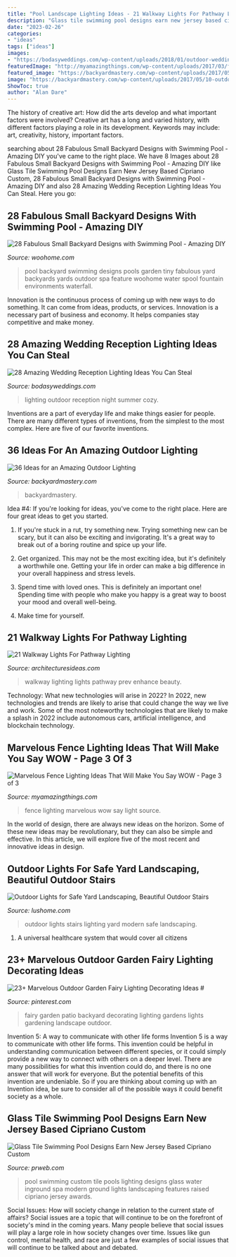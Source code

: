 ```yaml
---
title: "Pool Landscape Lighting Ideas - 21 Walkway Lights For Pathway Lighting"
description: "Glass tile swimming pool designs earn new jersey based cipriano custom"
date: "2023-02-26"
categories:
- "ideas"
tags: ["ideas"]
images:
- "https://bodasyweddings.com/wp-content/uploads/2018/01/outdoor-wedding-lighting.jpg"
featuredImage: "http://myamazingthings.com/wp-content/uploads/2017/03/fence-light.jpg"
featured_image: "https://backyardmastery.com/wp-content/uploads/2017/05/10-outdoor-lighting.jpg"
image: "https://backyardmastery.com/wp-content/uploads/2017/05/10-outdoor-lighting.jpg"
ShowToc: true
author: "Alan Dare"
---
```



The history of creative art: How did the arts develop and what important factors were involved?
Creative art has a long and varied history, with different factors playing a role in its development. Keywords may include: art, creativity, history, important factors.

	

		
searching about 28 Fabulous Small Backyard Designs with Swimming Pool - Amazing DIY you've came to the right place. We have 8 Images about 28 Fabulous Small Backyard Designs with Swimming Pool - Amazing DIY like Glass Tile Swimming Pool Designs Earn New Jersey Based Cipriano Custom, 28 Fabulous Small Backyard Designs with Swimming Pool - Amazing DIY and also 28 Amazing Wedding Reception Lighting Ideas You Can Steal. Here you go:
		
    
## 28 Fabulous Small Backyard Designs With Swimming Pool - Amazing DIY

<img loading=lazy src="http://www.woohome.com/wp-content/uploads/2015/05/Small-Backyard-Pool-Woohome-25.jpg" onerror="this.onerror=null;this.src='https://tse4.mm.bing.net/th?id=OIP.eeQZ2Hua8_zGriqLoS69wwHaLH&amp;pid=15.1';" alt="28 Fabulous Small Backyard Designs with Swimming Pool - Amazing DIY">

_Source: woohome.com_

>pool backyard swimming designs pools garden tiny fabulous yard backyards yards outdoor spa feature woohome water spool fountain environments waterfall. 

	

Innovation is the continuous process of coming up with new ways to do something. It can come from ideas, products, or services. Innovation is a necessary part of business and economy. It helps companies stay competitive and make money.

    
## 28 Amazing Wedding Reception Lighting Ideas You Can Steal

<img loading=lazy src="https://bodasyweddings.com/wp-content/uploads/2018/01/outdoor-wedding-lighting.jpg" onerror="this.onerror=null;this.src='https://tse1.mm.bing.net/th?id=OIP.CPsj7Ga32L9Z_2cHGshNfAHaR_&amp;pid=15.1';" alt="28 Amazing Wedding Reception Lighting Ideas You Can Steal">

_Source: bodasyweddings.com_

>lighting outdoor reception night summer cozy. 

	

Inventions are a part of everyday life and make things easier for people. There are many different types of inventions, from the simplest to the most complex. Here are five of our favorite inventions.

    
## 36 Ideas For An Amazing Outdoor Lighting

<img loading=lazy src="https://backyardmastery.com/wp-content/uploads/2017/05/10-outdoor-lighting.jpg" onerror="this.onerror=null;this.src='https://tse1.mm.bing.net/th?id=OIP.eEZ2lOMOzA-1Eikli4t0CAAAAA&amp;pid=15.1';" alt="36 Ideas for an Amazing Outdoor Lighting">

_Source: backyardmastery.com_

>backyardmastery. 

	

Idea #4:
If you're looking for ideas, you've come to the right place. Here are four great ideas to get you started.
1. If you're stuck in a rut, try something new. Trying something new can be scary, but it can also be exciting and invigorating. It's a great way to break out of a boring routine and spice up your life.

2. Get organized. This may not be the most exciting idea, but it's definitely a worthwhile one. Getting your life in order can make a big difference in your overall happiness and stress levels.

3. Spend time with loved ones. This is definitely an important one! Spending time with people who make you happy is a great way to boost your mood and overall well-being.

4. Make time for yourself.

    
## 21 Walkway Lights For Pathway Lighting

<img loading=lazy src="https://architecturesideas.com/wp-content/uploads/2017/08/9-22.jpg" onerror="this.onerror=null;this.src='https://tse4.mm.bing.net/th?id=OIP.OLQvgYZMYt6ihDiyAbsUAQHaJ3&amp;pid=15.1';" alt="21 Walkway Lights For Pathway Lighting">

_Source: architecturesideas.com_

>walkway lighting lights pathway prev enhance beauty. 

	

Technology: What new technologies will arise in 2022?
In 2022, new technologies and trends are likely to arise that could change the way we live and work. Some of the most noteworthy technologies that are likely to make a splash in 2022 include autonomous cars, artificial intelligence, and blockchain technology.

    
## Marvelous Fence Lighting Ideas That Will Make You Say WOW - Page 3 Of 3

<img loading=lazy src="http://myamazingthings.com/wp-content/uploads/2017/03/fence-light.jpg" onerror="this.onerror=null;this.src='https://tse4.mm.bing.net/th?id=OIP.e9tRlyivnv_n67T-PgJUHAHaE8&amp;pid=15.1';" alt="Marvelous Fence Lighting Ideas That Will Make You Say WOW - Page 3 of 3">

_Source: myamazingthings.com_

>fence lighting marvelous wow say light source. 

	

In the world of design, there are always new ideas on the horizon. Some of these new ideas may be revolutionary, but they can also be simple and effective. In this article, we will explore five of the most recent and innovative ideas in design.

    
## Outdoor Lights For Safe Yard Landscaping, Beautiful Outdoor Stairs

<img loading=lazy src="https://www.lushome.com/wp-content/uploads/2016/02/outdoor-lights-stairs-modern-lighting-ideas-15.jpg" onerror="this.onerror=null;this.src='https://tse3.mm.bing.net/th?id=OIP.L6y6okyHORCZaZt79EDndwHaKD&amp;pid=15.1';" alt="Outdoor Lights for Safe Yard Landscaping, Beautiful Outdoor Stairs">

_Source: lushome.com_

>outdoor lights stairs lighting yard modern safe landscaping. 

	

1. A universal healthcare system that would cover all citizens

    
## 23+ Marvelous Outdoor Garden Fairy Lighting Decorating Ideas #

<img loading=lazy src="https://i.pinimg.com/736x/97/76/a6/9776a66702ce218bc4dd4fcdeb265430.jpg" onerror="this.onerror=null;this.src='https://tse2.mm.bing.net/th?id=OIP.10nqFJZLHG_GUwqByx6ExAHaLH&amp;pid=15.1';" alt="23+ Marvelous Outdoor Garden Fairy Lighting Decorating Ideas #">

_Source: pinterest.com_

>fairy garden patio backyard decorating lighting gardens lights gardening landscape outdoor. 

	

Invention 5: A way to communicate with other life forms
Invention 5 is a way to communicate with other life forms. This invention could be helpful in understanding communication between different species, or it could simply provide a new way to connect with others on a deeper level. There are many possibilities for what this invention could do, and there is no one answer that will work for everyone. But the potential benefits of this invention are undeniable. So if you are thinking about coming up with an Invention idea, be sure to consider all of the possible ways it could benefit society as a whole.

    
## Glass Tile Swimming Pool Designs Earn New Jersey Based Cipriano Custom

<img loading=lazy src="http://ww1.prweb.com/prfiles/2010/11/15/278217/fiberopticwaterwalllighting.jpg" onerror="this.onerror=null;this.src='https://tse3.mm.bing.net/th?id=OIP.36UMbp9-1wP023LPgCS00AHaE8&amp;pid=15.1';" alt="Glass Tile Swimming Pool Designs Earn New Jersey Based Cipriano Custom">

_Source: prweb.com_

>pool swimming custom tile pools lighting designs glass water inground spa modern ground lights landscaping features raised cipriano jersey awards. 

	

Social Issues: How will society change in relation to the current state of affairs?
Social issues are a topic that will continue to be on the forefront of society's mind in the coming years. Many people believe that social issues will play a large role in how society changes over time. Issues like gun control, mental health, and race are just a few examples of social issues that will continue to be talked about and debated.


